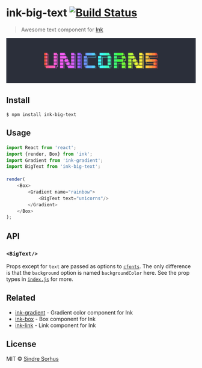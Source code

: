 # ink-big-text [![Build Status](https://travis-ci.org/sindresorhus/ink-big-text.svg?branch=master)](https://travis-ci.org/sindresorhus/ink-big-text)

> Awesome text component for [Ink](https://github.com/vadimdemedes/ink)

![](screenshot.png)


## Install

```
$ npm install ink-big-text
```


## Usage

```js
import React from 'react';
import {render, Box} from 'ink';
import Gradient from 'ink-gradient';
import BigText from 'ink-big-text';

render(
	<Box>
		<Gradient name="rainbow">
			<BigText text="unicorns"/>
		</Gradient>
	</Box>
);
```


## API

### `<BigText/>`

Props except for `text` are passed as options to [`cfonts`](https://github.com/dominikwilkowski/cfonts). The only difference is that the `background` option is named `backgroundColor` here. See the prop types in [`index.js`](index.js) for more.


## Related

- [ink-gradient](https://github.com/sindresorhus/ink-gradient) - Gradient color component for Ink
- [ink-box](https://github.com/sindresorhus/ink-box) - Box component for Ink
- [ink-link](https://github.com/sindresorhus/ink-link) - Link component for Ink


## License

MIT © [Sindre Sorhus](https://sindresorhus.com)
